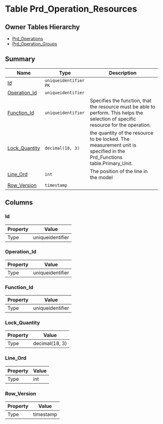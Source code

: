 # Table Prd_Operation_Resources


## Owner Tables Hierarchy

* [Prd_Operations](Prd_Operations.md)
* [Prd_Operation_Groups](Prd_Operation_Groups.md)

## Summary

| Name | Type | Description |
| - | - | --- |
|[Id](#id)|`uniqueidentifier` `PK`||
|[Operation_Id](#operation_id)|`uniqueidentifier` ||
|[Function_Id](#function_id)|`uniqueidentifier` |Specifies the function, that the resource must be able to perform. This helps the selection of specific resource for the operation.|
|[Lock_Quantity](#lock_quantity)|`decimal(18, 3)` |the quantity of the resource to be locked. The measurement unit is specified in the Prd_Functions table.Primary_Unit.|
|[Line_Ord](#line_ord)|`int` |The position of the line in the model|
|[Row_Version](#row_version)|`timestamp` ||

## Columns

### Id

| Property | Value |
| - | - |
|Type|uniqueidentifier|

### Operation_Id

| Property | Value |
| - | - |
|Type|uniqueidentifier|

### Function_Id

| Property | Value |
| - | - |
|Type|uniqueidentifier|

### Lock_Quantity

| Property | Value |
| - | - |
|Type|decimal(18, 3)|

### Line_Ord

| Property | Value |
| - | - |
|Type|int|

### Row_Version

| Property | Value |
| - | - |
|Type|timestamp|


